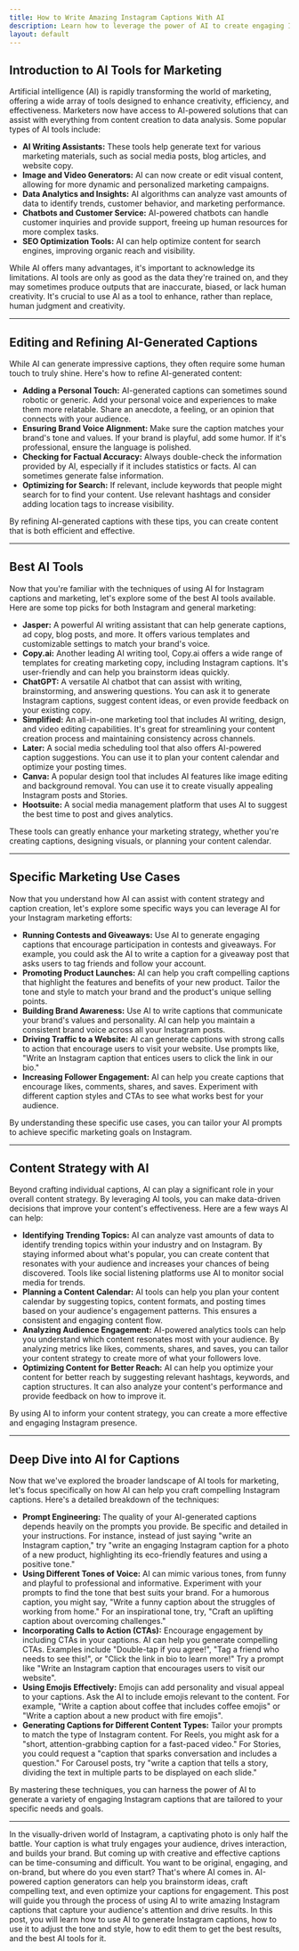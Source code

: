 ```yaml
---
title: How to Write Amazing Instagram Captions With AI
description: Learn how to leverage the power of AI to create engaging Instagram captions that drive results.
layout: default
---
```


## Introduction to AI Tools for Marketing

Artificial intelligence (AI) is rapidly transforming the world of marketing, offering a wide array of tools designed to enhance creativity, efficiency, and effectiveness. Marketers now have access to AI-powered solutions that can assist with everything from content creation to data analysis. Some popular types of AI tools include:

- **AI Writing Assistants:** These tools help generate text for various marketing materials, such as social media posts, blog articles, and website copy.
- **Image and Video Generators:** AI can now create or edit visual content, allowing for more dynamic and personalized marketing campaigns.
- **Data Analytics and Insights:** AI algorithms can analyze vast amounts of data to identify trends, customer behavior, and marketing performance.
- **Chatbots and Customer Service:** AI-powered chatbots can handle customer inquiries and provide support, freeing up human resources for more complex tasks.
- **SEO Optimization Tools:** AI can help optimize content for search engines, improving organic reach and visibility.

While AI offers many advantages, it's important to acknowledge its limitations. AI tools are only as good as the data they're trained on, and they may sometimes produce outputs that are inaccurate, biased, or lack human creativity. It's crucial to use AI as a tool to enhance, rather than replace, human judgment and creativity.


---

## Editing and Refining AI-Generated Captions

While AI can generate impressive captions, they often require some human touch to truly shine. Here's how to refine AI-generated content:

- **Adding a Personal Touch:** AI-generated captions can sometimes sound robotic or generic. Add your personal voice and experiences to make them more relatable. Share an anecdote, a feeling, or an opinion that connects with your audience.
- **Ensuring Brand Voice Alignment:** Make sure the caption matches your brand's tone and values. If your brand is playful, add some humor. If it's professional, ensure the language is polished.
- **Checking for Factual Accuracy:** Always double-check the information provided by AI, especially if it includes statistics or facts. AI can sometimes generate false information.
- **Optimizing for Search:** If relevant, include keywords that people might search for to find your content. Use relevant hashtags and consider adding location tags to increase visibility.

By refining AI-generated captions with these tips, you can create content that is both efficient and effective.

---

## Best AI Tools

Now that you're familiar with the techniques of using AI for Instagram captions and marketing, let's explore some of the best AI tools available. Here are some top picks for both Instagram and general marketing:

-   **Jasper:** A powerful AI writing assistant that can help generate captions, ad copy, blog posts, and more. It offers various templates and customizable settings to match your brand's voice.
-   **Copy.ai:** Another leading AI writing tool, Copy.ai offers a wide range of templates for creating marketing copy, including Instagram captions. It's user-friendly and can help you brainstorm ideas quickly.
-   **ChatGPT:** A versatile AI chatbot that can assist with writing, brainstorming, and answering questions. You can ask it to generate Instagram captions, suggest content ideas, or even provide feedback on your existing copy.
-   **Simplified:** An all-in-one marketing tool that includes AI writing, design, and video editing capabilities. It's great for streamlining your content creation process and maintaining consistency across channels.
-   **Later:** A social media scheduling tool that also offers AI-powered caption suggestions. You can use it to plan your content calendar and optimize your posting times.
-   **Canva:** A popular design tool that includes AI features like image editing and background removal. You can use it to create visually appealing Instagram posts and Stories.
- **Hootsuite:** A social media management platform that uses AI to suggest the best time to post and gives analytics.

These tools can greatly enhance your marketing strategy, whether you're creating captions, designing visuals, or planning your content calendar.

---

## Specific Marketing Use Cases

Now that you understand how AI can assist with content strategy and caption creation, let's explore some specific ways you can leverage AI for your Instagram marketing efforts:

-   **Running Contests and Giveaways:** Use AI to generate engaging captions that encourage participation in contests and giveaways. For example, you could ask the AI to write a caption for a giveaway post that asks users to tag friends and follow your account.
-   **Promoting Product Launches:** AI can help you craft compelling captions that highlight the features and benefits of your new product. Tailor the tone and style to match your brand and the product's unique selling points.
-   **Building Brand Awareness:** Use AI to write captions that communicate your brand's values and personality. AI can help you maintain a consistent brand voice across all your Instagram posts.
-   **Driving Traffic to a Website:** AI can generate captions with strong calls to action that encourage users to visit your website. Use prompts like, "Write an Instagram caption that entices users to click the link in our bio."
-   **Increasing Follower Engagement:** AI can help you create captions that encourage likes, comments, shares, and saves. Experiment with different caption styles and CTAs to see what works best for your audience.

By understanding these specific use cases, you can tailor your AI prompts to achieve specific marketing goals on Instagram.

---


## Content Strategy with AI

Beyond crafting individual captions, AI can play a significant role in your overall content strategy. By leveraging AI tools, you can make data-driven decisions that improve your content's effectiveness. Here are a few ways AI can help:

-   **Identifying Trending Topics:** AI can analyze vast amounts of data to identify trending topics within your industry and on Instagram. By staying informed about what's popular, you can create content that resonates with your audience and increases your chances of being discovered. Tools like social listening platforms use AI to monitor social media for trends.
-   **Planning a Content Calendar:** AI tools can help you plan your content calendar by suggesting topics, content formats, and posting times based on your audience's engagement patterns. This ensures a consistent and engaging content flow.
-   **Analyzing Audience Engagement:** AI-powered analytics tools can help you understand which content resonates most with your audience. By analyzing metrics like likes, comments, shares, and saves, you can tailor your content strategy to create more of what your followers love.
-   **Optimizing Content for Better Reach:** AI can help you optimize your content for better reach by suggesting relevant hashtags, keywords, and caption structures. It can also analyze your content's performance and provide feedback on how to improve it.

By using AI to inform your content strategy, you can create a more effective and engaging Instagram presence.

---


## Deep Dive into AI for Captions

Now that we've explored the broader landscape of AI tools for marketing, let's focus specifically on how AI can help you craft compelling Instagram captions. Here's a detailed breakdown of the techniques:

-   **Prompt Engineering:** The quality of your AI-generated captions depends heavily on the prompts you provide. Be specific and detailed in your instructions. For instance, instead of just saying "write an Instagram caption," try "write an engaging Instagram caption for a photo of a new product, highlighting its eco-friendly features and using a positive tone."
-   **Using Different Tones of Voice:** AI can mimic various tones, from funny and playful to professional and informative. Experiment with your prompts to find the tone that best suits your brand. For a humorous caption, you might say, "Write a funny caption about the struggles of working from home." For an inspirational tone, try, "Craft an uplifting caption about overcoming challenges."
-   **Incorporating Calls to Action (CTAs):** Encourage engagement by including CTAs in your captions. AI can help you generate compelling CTAs. Examples include "Double-tap if you agree!", "Tag a friend who needs to see this!", or "Click the link in bio to learn more!" Try a prompt like "Write an Instagram caption that encourages users to visit our website".
-   **Using Emojis Effectively:** Emojis can add personality and visual appeal to your captions. Ask the AI to include emojis relevant to the content. For example, "Write a caption about coffee that includes coffee emojis" or "Write a caption about a new product with fire emojis".
-   **Generating Captions for Different Content Types:** Tailor your prompts to match the type of Instagram content. For Reels, you might ask for a "short, attention-grabbing caption for a fast-paced video." For Stories, you could request a "caption that sparks conversation and includes a question." For Carousel posts, try "write a caption that tells a story, dividing the text in multiple parts to be displayed on each slide."

By mastering these techniques, you can harness the power of AI to generate a variety of engaging Instagram captions that are tailored to your specific needs and goals.

---

In the visually-driven world of Instagram, a captivating photo is only half the battle. Your caption is what truly engages your audience, drives interaction, and builds your brand. But coming up with creative and effective captions can be time-consuming and difficult. You want to be original, engaging, and on-brand, but where do you even start? That's where AI comes in. AI-powered caption generators can help you brainstorm ideas, craft compelling text, and even optimize your captions for engagement. This post will guide you through the process of using AI to write amazing Instagram captions that capture your audience's attention and drive results. In this post, you will learn how to use AI to generate Instagram captions, how to use it to adjust the tone and style, how to edit them to get the best results, and the best AI tools for it.